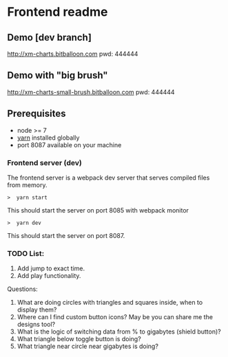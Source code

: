 # Frontend readme

## Demo [dev branch]

http://xm-charts.bitballoon.com pwd: 444444

## Demo with "big brush"
http://xm-charts-small-brush.bitballoon.com pwd: 444444

## Prerequisites

* node >= 7
* [yarn](https://yarnpkg.com/en/docs/install) installed globally
* port 8087 available on your machine

### Frontend server (dev)

The frontend server is a webpack dev server that serves compiled files from memory.

```
>  yarn start 
```
This should start the server on port 8085 with webpack monitor
```
>  yarn dev 
```
This should start the server on port 8087.


### TODO List:

1. Add jump to exact time.
2. Add play functionality.

Questions: 
1. What are doing circles with triangles and squares inside, when to display them?
2. Where can I find custom button icons? May be you can share me the designs tool?
3. What is the logic of switching data from % to gigabytes (shield button)?
4. What triangle below toggle button is doing?
5. What triangle near circle near gigabytes is doing?

